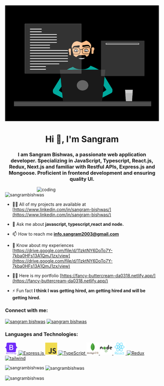 ![logo](https://github.com/SangramBishwas/SangramBishwas/blob/main/banner-github.gif)
<h1 align="center">Hi 👋, I'm Sangram</h1>
<h3 align="center"> I am Sangram Bishwas, a passionate web application developer. Specializing in JavaScript, Typescript, React.js, Redux, Next.js and familiar with Restful APIs, Express.js and Mongoose. Proficient in frontend development and ensuring quality UI.</h3>

<img align="right" src="https://user-images.githubusercontent.com/69011963/137184767-79a13ec7-1bb3-4341-a6da-3a149c9c159a.gif" width="400" alt="coding" />

<p align="left"> <img src="https://komarev.com/ghpvc/?username=sangrambishwas&label=Profile%20views&color=0e75b6&style=flat" alt="sangrambishwas" /> </p>

- 👨‍💻 All of my projects are available at [https://www.linkedin.com/in/sangram-bishwas/](https://www.linkedin.com/in/sangram-bishwas/)

- 💬 Ask me about **javascript, typescript,react and node.**

- 📫 How to reach me **info.sangram2003@gmail.com**

- 📄 Know about my experiences [https://drive.google.com/file/d/11zktNY6DoTo7Y-7kba0HFs13A1QmJ1zx/view](https://drive.google.com/file/d/11zktNY6DoTo7Y-7kba0HFs13A1QmJ1zx/view)

- 👨‍💻 Here is my portfolio [https://fancy-buttercream-da0318.netlify.app/](https://fancy-buttercream-da0318.netlify.app/)

- ⚡ Fun fact **I think I was getting hired, am getting hired and will be getting hired.**

<h3 align="left">Connect with me:</h3>
<p align="left">
<a href="https://linkedin.com/in/sangram bishwas" target="blank"><img align="center" src="https://raw.githubusercontent.com/rahuldkjain/github-profile-readme-generator/master/src/images/icons/Social/linked-in-alt.svg" alt="sangram bishwas" height="30" width="40" /></a>
<a href="https://fb.com/sangram bishwas" target="blank"><img align="center" src="https://raw.githubusercontent.com/rahuldkjain/github-profile-readme-generator/master/src/images/icons/Social/facebook.svg" alt="sangram bishwas" height="30" width="40" /></a>
</p>

<h3 align="left">Languages and Technologies:</h3>
<p align="left"> <a href="https://getbootstrap.com" target="_blank" rel="noreferrer"> <img src="https://raw.githubusercontent.com/devicons/devicon/master/icons/bootstrap/bootstrap-plain-wordmark.svg" alt="bootstrap" width="40" height="40"/> </a> <a href="https://expressjs.com" target="_blank" rel="noreferrer"> <img src="https://cdn.jsdelivr.net/gh/devicons/devicon/icons/express/express-original.svg" alt="Express.js" width="40" height="40"/> </a> <a href="https://developer.mozilla.org/en-US/docs/Web/JavaScript" target="_blank" rel="noreferrer"> <img src="https://raw.githubusercontent.com/devicons/devicon/master/icons/javascript/javascript-original.svg" alt="javascript" width="40" height="40"/> </a> <a href="https://www.typescriptlang.org/" target="_blank"><img src="https://cdn.jsdelivr.net/gh/devicons/devicon/icons/typescript/typescript-original.svg" alt="TypeScript" width="40" height="40"/> </a> <a href="https://www.mongodb.com/" target="_blank" rel="noreferrer"> <img src="https://raw.githubusercontent.com/devicons/devicon/master/icons/mongodb/mongodb-original-wordmark.svg" alt="mongodb" width="40" height="40"/> </a> <a href="https://nodejs.org" target="_blank" rel="noreferrer"> <img src="https://raw.githubusercontent.com/devicons/devicon/master/icons/nodejs/nodejs-original-wordmark.svg" alt="nodejs" width="40" height="40"/> </a> <a href="https://reactjs.org/" target="_blank" rel="noreferrer"> <img src="https://raw.githubusercontent.com/devicons/devicon/master/icons/react/react-original-wordmark.svg" alt="react" width="40" height="40"/> </a> <a href="https://redux.js.org/" target="_blank"><img src="https://cdn.jsdelivr.net/gh/devicons/devicon/icons/redux/redux-original.svg" alt="Redux" width="40" height="40"/>
</a> <a href="https://tailwindcss.com/" target="_blank" rel="noreferrer"> <img src="https://www.vectorlogo.zone/logos/tailwindcss/tailwindcss-icon.svg" alt="tailwind" width="40" height="40"/> </a> </p>

<p><img align="left" src="https://github-readme-stats.vercel.app/api/top-langs?username=sangrambishwas&show_icons=true&locale=en&layout=compact" alt="sangrambishwas" /></p>

<p>&nbsp;<img align="center" src="https://github-readme-stats.vercel.app/api?username=sangrambishwas&show_icons=true&locale=en" alt="sangrambishwas" /></p>

<p><img align="center" src="https://github-readme-streak-stats.herokuapp.com/?user=SangramBishwas&" alt="sangrambishwas" /></p>
